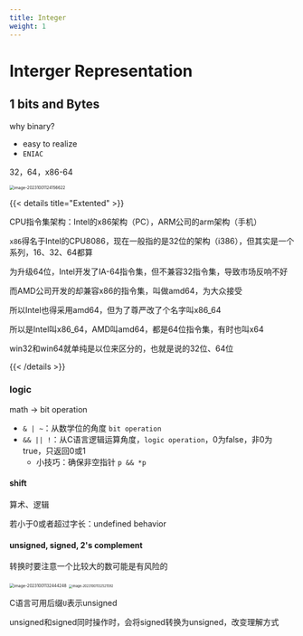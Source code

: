 ```yaml
---
title: Integer
weight: 1
---
```


# Interger Representation

## 1 bits and Bytes

why binary?

- easy to realize
- `ENIAC`

32，64，x86-64

<img src="https://cdn.jsdelivr.net/gh/zvictorliu/typoraPics@main/img/image-20231001124156622.png" alt="image-20231001124156622" style="zoom:50%;" />

{{< details title="Extented" >}}

CPU指令集架构：Intel的x86架构（PC），ARM公司的arm架构（手机）

`x86`得名于Intel的CPU8086，现在一般指的是32位的架构（i386），但其实是一个系列，16、32、64都算

为升级64位，Intel开发了IA-64指令集，但不兼容32指令集，导致市场反响不好

而AMD公司开发的却兼容x86的指令集，叫做amd64，为大众接受

所以Intel也得采用amd64，但为了尊严改了个名字叫x86_64

所以是Intel叫x86_64，AMD叫amd64，都是64位指令集，有时也叫x64

win32和win64就单纯是以位来区分的，也就是说的32位、64位

{{< /details >}}

### logic

math $\rightarrow$ bit operation

- `& | ~`：从数学位的角度 `bit operation`
- `&& || !`：从C语言逻辑运算角度，`logic operation`，0为false，非0为true，只返回0或1
  - 小技巧：确保非空指针 `p && *p`

#### shift

算术、逻辑

若小于0或者超过字长：undefined behavior

#### unsigned, signed, 2's complement

转换时要注意一个比较大的数可能是有风险的

<img src="https://cdn.jsdelivr.net/gh/zvictorliu/typoraPics@main/img/image-20231001132444248.png" alt="image-20231001132444248" style="zoom:50%;" />



<img src="https://cdn.jsdelivr.net/gh/zvictorliu/typoraPics@main/img/image-20231001132521592.png" alt="image-20231001132521592" style="zoom:40%;" />

C语言可用后缀`U`表示unsigned

unsigned和signed同时操作时，会将signed转换为unsigned，改变理解方式
